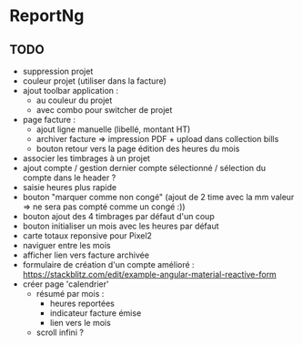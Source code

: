 # ReportNg

## TODO

- suppression projet
- couleur projet (utiliser dans la facture)
- ajout toolbar application :
  - au couleur du projet
  - avec combo pour switcher de projet
- page facture :
  - ajout ligne manuelle (libellé, montant HT)
  - archiver facture => impression PDF + upload dans collection bills
  - bouton retour vers la page édition des heures du mois
- associer les timbrages à un projet
- ajout compte / gestion dernier compte sélectionné / sélection du compte dans le header ?
- saisie heures plus rapide
- bouton "marquer comme non congé" (ajout de 2 time avec la mm valeur => ne sera pas compté comme un congé :))
- bouton ajout des 4 timbrages par défaut d'un coup
- bouton initialiser un mois avec les heures par défaut
- carte totaux reponsive pour Pixel2
- naviguer entre les mois
- afficher lien vers facture archivée
- formulaire de création d'un compte amélioré : https://stackblitz.com/edit/example-angular-material-reactive-form
- créer page 'calendrier'
  - résumé par mois :
    - heures reportées
    - indicateur facture émise
    - lien vers le mois
  - scroll infini ?
